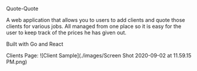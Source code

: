 Quote-Quote

A web application that allows you to users to add clients and quote those clients for various jobs.
All managed from one place so it is easy for the user to keep track of the prices he has given out.

Built with Go and React


Clients Page:
![Client Sample](./images/Screen Shot 2020-09-02 at 11.59.15 PM.png)
